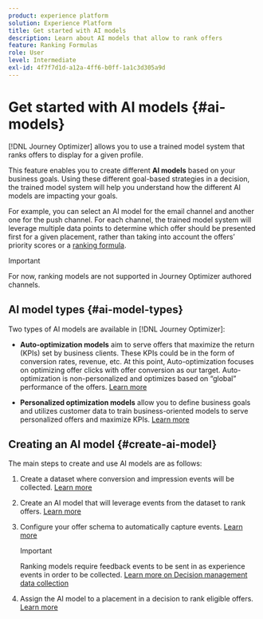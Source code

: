 ```yaml
---
product: experience platform
solution: Experience Platform
title: Get started with AI models
description: Learn about AI models that allow to rank offers
feature: Ranking Formulas
role: User
level: Intermediate
exl-id: 4f7f7d1d-a12a-4ff6-b0ff-1a1c3d305a9d
---
```

# Get started with AI models {#ai-models}

[!DNL Journey Optimizer] allows you to use a trained model system that ranks offers to display for a given profile.

This feature enables you to create different **AI models** based on your business goals. Using these different goal-based strategies in a decision, the trained model system will help you understand how the different AI models are impacting your goals.

For example, you can select an AI model for the email channel and another one for the push channel. For each channel, the trained model system will leverage multiple data points to determine which offer should be presented first for a given placement, rather than taking into account the offers’ priority scores or a [ranking formula](create-ranking-formulas.md).

>[!IMPORTANT]
>
>For now, ranking models are not supported in Journey Optimizer authored channels.

## AI model types {#ai-model-types}

Two types of AI models are available in [!DNL Journey Optimizer]:

* **Auto-optimization models** aim to serve offers that maximize the return (KPIs) set by business clients. These KPIs could be in the form of conversion rates, revenue, etc. At this point, Auto-optimization focuses on optimizing offer clicks with offer conversion as our target. Auto-optimization is non-personalized and optimizes based on “global” performance of the offers. [Learn more](auto-optimization-model.md)

* **Personalized optimization models** allow you to define business goals and utilizes customer data to train business-oriented models to serve personalized offers and maximize KPIs. [Learn more](personalized-optimization-model.md)

## Creating an AI model {#create-ai-model}

The main steps to create and use AI models are as follows:

1. Create a dataset where conversion and impression events will be collected. [Learn more](../data-collection/create-dataset.md)

1. Create an AI model that will leverage events from the dataset to rank offers. [Learn more](create-ranking-strategies.md)

1. Configure your offer schema to automatically capture events. [Learn more](../data-collection/schema-requirement.md)

    >[!IMPORTANT]
    >
    >Ranking models require feedback events to be sent in as experience events in order to be collected. [Learn more on Decision management data collection](../data-collection/data-collection.md)

1. Assign the AI model to a placement in a decision to rank eligible offers. [Learn more](../offer-activities/configure-offer-selection.md)
